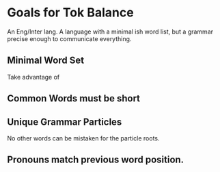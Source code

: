 Goals for Tok Balance
===================

An Eng/Inter lang. A language with a minimal ish word list, but a grammar precise enough to communicate everything.

Minimal Word Set
----------------
Take advantage of 

Common Words must be short
--------------------

Unique Grammar Particles
-----------------------------
No other words can be mistaken for the particle roots.


Pronouns match previous word position.
--------------------



